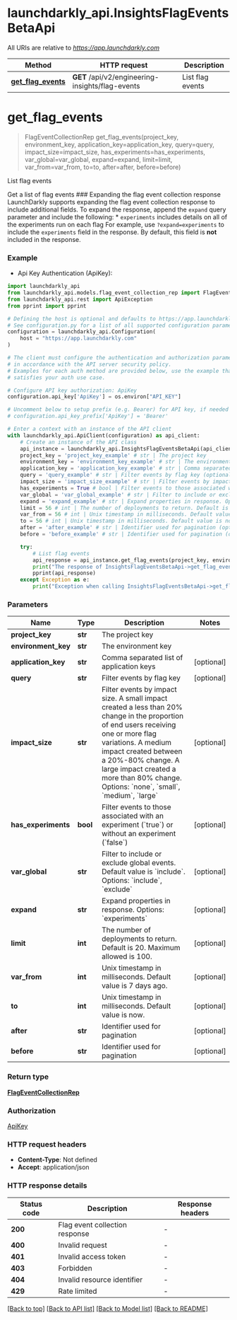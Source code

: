 # launchdarkly_api.InsightsFlagEventsBetaApi

All URIs are relative to *https://app.launchdarkly.com*

Method | HTTP request | Description
------------- | ------------- | -------------
[**get_flag_events**](InsightsFlagEventsBetaApi.md#get_flag_events) | **GET** /api/v2/engineering-insights/flag-events | List flag events


# **get_flag_events**
> FlagEventCollectionRep get_flag_events(project_key, environment_key, application_key=application_key, query=query, impact_size=impact_size, has_experiments=has_experiments, var_global=var_global, expand=expand, limit=limit, var_from=var_from, to=to, after=after, before=before)

List flag events

Get a list of flag events  ### Expanding the flag event collection response  LaunchDarkly supports expanding the flag event collection response to include additional fields.  To expand the response, append the `expand` query parameter and include the following:  * `experiments` includes details on all of the experiments run on each flag  For example, use `?expand=experiments` to include the `experiments` field in the response. By default, this field is **not** included in the response. 

### Example

* Api Key Authentication (ApiKey):

```python
import launchdarkly_api
from launchdarkly_api.models.flag_event_collection_rep import FlagEventCollectionRep
from launchdarkly_api.rest import ApiException
from pprint import pprint

# Defining the host is optional and defaults to https://app.launchdarkly.com
# See configuration.py for a list of all supported configuration parameters.
configuration = launchdarkly_api.Configuration(
    host = "https://app.launchdarkly.com"
)

# The client must configure the authentication and authorization parameters
# in accordance with the API server security policy.
# Examples for each auth method are provided below, use the example that
# satisfies your auth use case.

# Configure API key authorization: ApiKey
configuration.api_key['ApiKey'] = os.environ["API_KEY"]

# Uncomment below to setup prefix (e.g. Bearer) for API key, if needed
# configuration.api_key_prefix['ApiKey'] = 'Bearer'

# Enter a context with an instance of the API client
with launchdarkly_api.ApiClient(configuration) as api_client:
    # Create an instance of the API class
    api_instance = launchdarkly_api.InsightsFlagEventsBetaApi(api_client)
    project_key = 'project_key_example' # str | The project key
    environment_key = 'environment_key_example' # str | The environment key
    application_key = 'application_key_example' # str | Comma separated list of application keys (optional)
    query = 'query_example' # str | Filter events by flag key (optional)
    impact_size = 'impact_size_example' # str | Filter events by impact size. A small impact created a less than 20% change in the proportion of end users receiving one or more flag variations. A medium impact created between a 20%-80% change. A large impact created a more than 80% change. Options: `none`, `small`, `medium`, `large` (optional)
    has_experiments = True # bool | Filter events to those associated with an experiment (`true`) or without an experiment (`false`) (optional)
    var_global = 'var_global_example' # str | Filter to include or exclude global events. Default value is `include`. Options: `include`, `exclude` (optional)
    expand = 'expand_example' # str | Expand properties in response. Options: `experiments` (optional)
    limit = 56 # int | The number of deployments to return. Default is 20. Maximum allowed is 100. (optional)
    var_from = 56 # int | Unix timestamp in milliseconds. Default value is 7 days ago. (optional)
    to = 56 # int | Unix timestamp in milliseconds. Default value is now. (optional)
    after = 'after_example' # str | Identifier used for pagination (optional)
    before = 'before_example' # str | Identifier used for pagination (optional)

    try:
        # List flag events
        api_response = api_instance.get_flag_events(project_key, environment_key, application_key=application_key, query=query, impact_size=impact_size, has_experiments=has_experiments, var_global=var_global, expand=expand, limit=limit, var_from=var_from, to=to, after=after, before=before)
        print("The response of InsightsFlagEventsBetaApi->get_flag_events:\n")
        pprint(api_response)
    except Exception as e:
        print("Exception when calling InsightsFlagEventsBetaApi->get_flag_events: %s\n" % e)
```



### Parameters


Name | Type | Description  | Notes
------------- | ------------- | ------------- | -------------
 **project_key** | **str**| The project key | 
 **environment_key** | **str**| The environment key | 
 **application_key** | **str**| Comma separated list of application keys | [optional] 
 **query** | **str**| Filter events by flag key | [optional] 
 **impact_size** | **str**| Filter events by impact size. A small impact created a less than 20% change in the proportion of end users receiving one or more flag variations. A medium impact created between a 20%-80% change. A large impact created a more than 80% change. Options: &#x60;none&#x60;, &#x60;small&#x60;, &#x60;medium&#x60;, &#x60;large&#x60; | [optional] 
 **has_experiments** | **bool**| Filter events to those associated with an experiment (&#x60;true&#x60;) or without an experiment (&#x60;false&#x60;) | [optional] 
 **var_global** | **str**| Filter to include or exclude global events. Default value is &#x60;include&#x60;. Options: &#x60;include&#x60;, &#x60;exclude&#x60; | [optional] 
 **expand** | **str**| Expand properties in response. Options: &#x60;experiments&#x60; | [optional] 
 **limit** | **int**| The number of deployments to return. Default is 20. Maximum allowed is 100. | [optional] 
 **var_from** | **int**| Unix timestamp in milliseconds. Default value is 7 days ago. | [optional] 
 **to** | **int**| Unix timestamp in milliseconds. Default value is now. | [optional] 
 **after** | **str**| Identifier used for pagination | [optional] 
 **before** | **str**| Identifier used for pagination | [optional] 

### Return type

[**FlagEventCollectionRep**](FlagEventCollectionRep.md)

### Authorization

[ApiKey](../README.md#ApiKey)

### HTTP request headers

 - **Content-Type**: Not defined
 - **Accept**: application/json

### HTTP response details

| Status code | Description | Response headers |
|-------------|-------------|------------------|
**200** | Flag event collection response |  -  |
**400** | Invalid request |  -  |
**401** | Invalid access token |  -  |
**403** | Forbidden |  -  |
**404** | Invalid resource identifier |  -  |
**429** | Rate limited |  -  |

[[Back to top]](#) [[Back to API list]](../README.md#documentation-for-api-endpoints) [[Back to Model list]](../README.md#documentation-for-models) [[Back to README]](../README.md)

